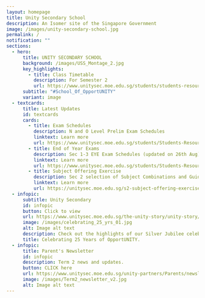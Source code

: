 ```yaml
---
layout: homepage
title: Unity Secondary School
description: An Isomer site of the Singapore Government
image: /images/unity-secondary-school.jpg
permalink: /
notification: ""
sections:
  - hero:
      title: UNITY SECONDARY SCHOOL
      background: /images/USS_Montage_2.jpg
      key_highlights:
        - title: Class Timetable
          description: For Semester 2
          url: https://www.unitysec.moe.edu.sg/students/students-resources/classtimetable/
      subtitle: "#School_Of_OpportUNITY"
      variant: image
  - textcards:
      title: Latest Updates
      id: textcards
      cards:
        - title: Exam Schedules
          description: N and O Level Prelim Exam Schedules
          linktext: Learn more
          url: https://www.unitysec.moe.edu.sg/students/Students-Resources/assessment/
        - title: End of Year Exams
          description: Sec 1-3 EYE Exam Schedules (updated on 26th Aug)
          linktext: Learn more
          url: https://www.unitysec.moe.edu.sg/students/Students-Resources/assessment/
        - title: Subject Offering Exercise
          description: Sec 2 selection of Subject Combinations and Guidelines.
          linktext: Learn more
          url: https://unitysec.moe.edu.sg/s2-subject-offering-exercise/
  - infopic:
      subtitle: Unity Secondary
      id: infopic
      button: Click to view
      url: https://www.unitysec.moe.edu.sg/the-unity-story/unity-story/
      image: /images/celebrating_25_yrs_01.jpg
      alt: Image alt text
      description: Check out the highlights of our Silver Jubilee celebration here.
      title: Celebrating 25 Years of OpportUNITY.
  - infopic:
      title: Parent's Newsletter
      id: infopic
      description: Term 2 news and updates.
      button: CLICK here
      url: https://www.unitysec.moe.edu.sg/unity-partners/Parents/newsletter/
      image: /images/Term2_newsletter_v2.jpg
      alt: Image alt text
---
```

